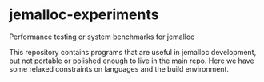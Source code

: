 # jemalloc-experiments
Performance testing or system benchmarks for jemalloc

This repository contains programs that are useful in jemalloc development, but
not portable or polished enough to live in the main repo. Here we have some
relaxed constraints on languages and the build environment.
